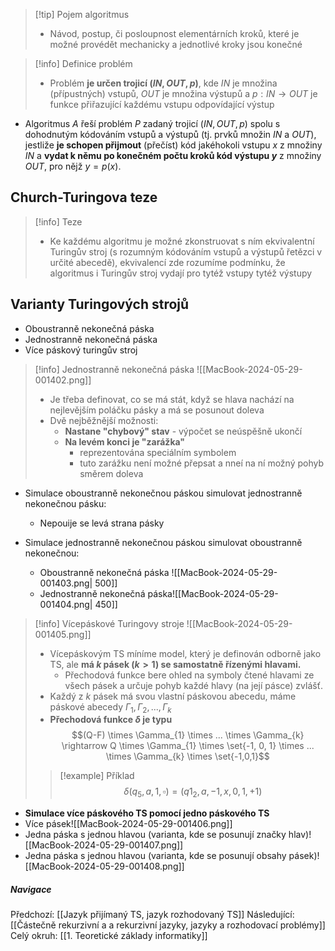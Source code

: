 >[!tip] Pojem algoritmus
>- Návod, postup, či posloupnost elementárních kroků, které je možné provédět mechanicky a jednotlivé kroky jsou konečné

>[!info] Definice problém
>- Problém **je určen trojicí $(IN, OUT, p)$**, kde $IN$ je množina (přípustných) vstupů, $OUT$ je množina výstupů a $p : IN \rightarrow OUT$ je funkce přiřazující každému vstupu odpovídající výstup

- Algoritmus $A$ řeší problém $P$ zadaný trojicí $(IN, OUT, p)$ spolu s dohodnutým kódováním vstupů a výstupů (tj. prvků množin $IN$ a $OUT$), jestliže **je schopen přijmout** (přečíst) kód jakéhokoli vstupu $x$ z množiny $IN$ a **vydat k němu po konečném počtu kroků kód výstupu $y$** z množiny $OUT$, pro nějž $y = p(x)$.

## Church-Turingova teze
>[!info] Teze
>- Ke každému algoritmu je možné zkonstruovat s ním ekvivalentní Turingův stroj (s rozumným kódováním vstupů a výstupů řetězci v určité abecedě), ekvivalencí zde rozumíme podmínku, že algoritmus i Turingův stroj vydají pro tytéž vstupy tytéž výstupy

## Varianty Turingových strojů
- Oboustranně nekonečná páska
- Jednostranně nekonečná páska
- Více páskový turingův stroj

>[!info] Jednostranně nekonečná páska
>![[MacBook-2024-05-29-001402.png]]
>- Je třeba definovat, co se má stát, když se hlava nachází na nejlevějším poláčku pásky a má se posunout doleva
>- Dvě nejběžnější možnosti:
>	- **Nastane "chybový" stav** - výpočet se neúspěšně ukončí
>	- **Na levém konci je "zarážka"**
>		- reprezentována speciálním symbolem
>		- tuto zarážku není možné přepsat a nneí na ní možný pohyb směrem doleva

- Simulace oboustranně nekonečnou páskou simulovat jednostranně nekonečnou pásku:
	- Nepouije se levá strana pásky

- Simulace jednostranně nekonečnou páskou simulovat oboustranně nekonečnou:
	- Oboustranně nekonečná páska ![[MacBook-2024-05-29-001403.png| 500]]
	- Jednostranně nekonečná páska![[MacBook-2024-05-29-001404.png| 450]]

>[!info] Vícepáskové Turingovy stroje
>![[MacBook-2024-05-29-001405.png]]
>- Vícepáskovým TS míníme model, který je definován odborně jako TS, ale **má $k$ pásek $(k>1)$ se samostatně řízenými hlavami.**
>	- Přechodová funkce bere ohled na symboly čtené hlavami ze všech pásek a určuje pohyb každé hlavy (na její pásce) zvlášť.
>- Každý z $k$ pásek má svou vlastní páskovou abecedu, máme páskové abecedy $\Gamma_{1}, \Gamma_{2}, ..., \Gamma_{k}$
>- **Přechodová funkce $\delta$ je typu** $$(Q-F) \times \Gamma_{1} \times ... \times \Gamma_{k} \rightarrow Q \times \Gamma_{1} \times \set{-1, 0, 1} \times ... \times \Gamma_{k} \times \set{-1,0,1}$$
>
>>[!example] Příklad
>>$$\delta (q_{5}, a, 1, \square)=(q1_{2}, a, -1, x, 0, 1, +1)$$

- **Simulace více páskového TS pomocí jedno páskového TS**
- Více pásek![[MacBook-2024-05-29-001406.png]]
- Jedna páska s jednou hlavou (varianta, kde se posunují značky hlav)![[MacBook-2024-05-29-001407.png]]
- Jedna páska s jednou hlavou (varianta, kde se posunují obsahy pásek)![[MacBook-2024-05-29-001408.png]]

##### Navigace
Předchozí:  [[Jazyk přijímaný TS, jazyk rozhodovaný TS]]
Následující: [[Částečně rekurzivní a a rekurzivní jazyky, jazyky a rozhodovací problémy]]
Celý okruh: [[1. Teoretické základy informatiky]]